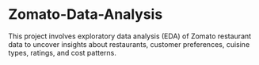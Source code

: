 # Zomato-Data-Analysis
This project involves exploratory data analysis (EDA) of Zomato restaurant data to uncover insights about restaurants, customer preferences, cuisine types, ratings, and cost patterns.
